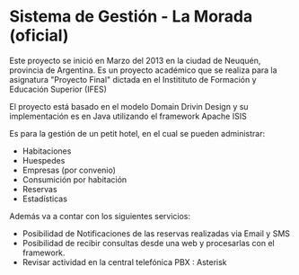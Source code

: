 Sistema de Gestión - La Morada (oficial)
========================================

Este proyecto se inició en Marzo del 2013 en la ciudad de Neuquén, provincia de Argentina.
Es un proyecto académico que se realiza para la asignatura "Proyecto Final" dictada en el Institituto de Formación y Educación Superior (IFES)

El proyecto está basado en el modelo Domain Drivin Design y su implementación es en Java utilizando el framework Apache ISIS 

Es para la gestión de un petit hotel, en el cual se pueden administrar:
  
  * Habitaciones
  * Huespedes
  * Empresas (por convenio)
  * Consumición por habitación
  * Reservas
  * Estadísticas
  
Además va a contar con los siguientes servicios:

  * Posibilidad de Notificaciones de las reservas realizadas via Email y SMS
  * Posibilidad de recibir consultas desde una web y procesarlas con el framework.
  * Revisar actividad en la central telefónica PBX : Asterisk
